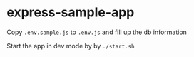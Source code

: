 # express-sample-app

Copy `.env.sample.js` to `.env.js` and fill up the db information

Start the app in dev mode by by
`./start.sh`
